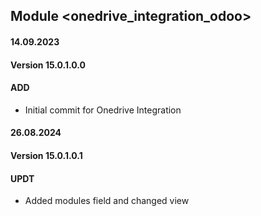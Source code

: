 ## Module <onedrive_integration_odoo>

#### 14.09.2023
#### Version 15.0.1.0.0
#### ADD
- Initial commit for Onedrive Integration

#### 26.08.2024
#### Version 15.0.1.0.1
#### UPDT
-  Added modules field and changed view
